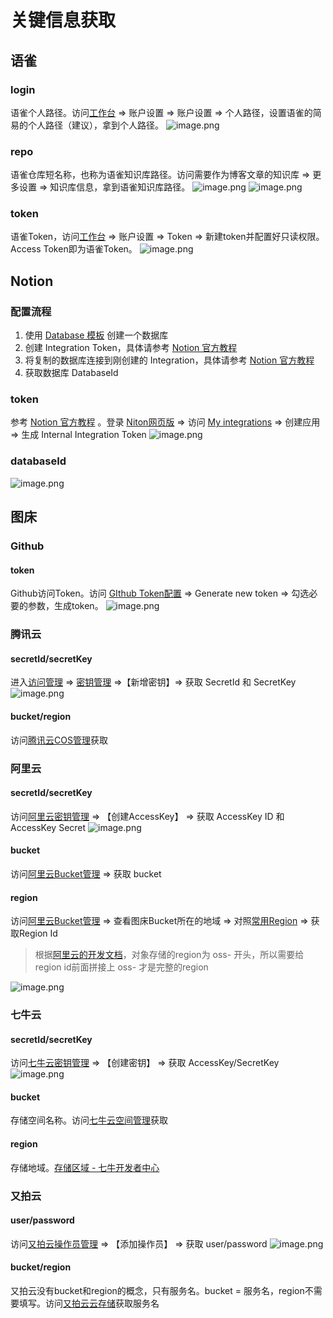 # 关键信息获取
## 语雀
### login
语雀个人路径。访问[工作台](https://www.yuque.com/dashboard) => 账户设置 => 账户设置 => 个人路径，设置语雀的简易的个人路径（建议），拿到个人路径。
![image.png](https://image.1874.cool/elog-docs-images/a00f2424a5d05a2e0f99b9a0a0e29736.png)
### repo
语雀仓库短名称，也称为语雀知识库路径。访问需要作为博客文章的知识库 => 更多设置 => 知识库信息，拿到语雀知识库路径。
![image.png](https://image.1874.cool/elog-docs-images/d3a7faac015e02c0a440b939664902e9.png)
![image.png](https://image.1874.cool/elog-docs-images/0a3c3af657d460cf8ab344c971c17843.png)
### token
语雀Token，访问[工作台](https://www.yuque.com/dashboard) => 账户设置 => Token => 新建token并配置好只读权限。Access Token即为语雀Token。
![image.png](https://image.1874.cool/elog-docs-images/888b460d2ca7213b756740407bd59ce5.png)
## Notion
### 配置流程

1. 使用 [Database 模板](https://1874.notion.site/09ff9e1e141744c6af0a1f69d2a3d834?v=a09065f9266446afa745b475044daca6) 创建一个数据库
2. 创建 Integration Token，具体请参考 [Notion 官方教程](https://developers.notion.com/docs/create-a-notion-integration#step-1-create-an-integration)
3. 将复制的数据库连接到刚创建的 Integration，具体请参考 [Notion 官方教程](https://developers.notion.com/docs/create-a-notion-integration#step-2-share-a-database-with-your-integration)
4. 获取数据库 DatabaseId
### token
参考 [Notion 官方教程](https://developers.notion.com/docs/getting-started#step-1-create-an-integration) 。登录 [Niton网页版](https://www.notion.so/) => 访问 [My integrations](https://www.notion.so/my-integrations) => 创建应用 => 生成 Internal Integration Token
![image.png](https://image.1874.cool/elog-docs-images/4222b6361b7a627e6ac38f10cdf7f167.png)
### databaseId
![image.png](https://image.1874.cool/elog-docs-images/f6631e8a748b1202e723cd8f9cdf9c06.png)
## 图床
### Github
#### token
Github访问Token。访问 [GIthub Token配置](https://github.com/settings/tokens/) => Generate new token => 勾选必要的参数，生成token。
![image.png](https://image.1874.cool/elog-docs-images/81af1900e42a23183b112a0de2d7c5df.png)
### 腾讯云
#### secretId/secretKey
进入[访问管理](https://console.cloud.tencent.com/cam/overview) => [密钥管理](https://console.cloud.tencent.com/cam/capi) =>【新增密钥】=> 获取 SecretId 和 SecretKey
![image.png](https://image.1874.cool/elog-docs-images/6c35b4db2eaba31e1fd0c338624028c3.png)
#### bucket/region
访问[腾讯云COS管理](https://console.cloud.tencent.com/cos/bucket)获取
### 阿里云
#### secretId/secretKey
访问[阿里云密钥管理](https://ram.console.aliyun.com/manage/ak) => 【创建AccessKey】 => 获取 AccessKey ID 和AccessKey	Secret
![image.png](https://image.1874.cool/elog-docs-images/25c64065a3b840cad72ed574c5584d8e.png)
#### bucket
访问[阿里云Bucket管理](https://oss.console.aliyun.com/bucket) => 获取 bucket
#### region
访问[阿里云Bucket管理](https://oss.console.aliyun.com/bucket) => 查看图床Bucket所在的地域 => 对照[常用Region](https://help.aliyun.com/document_detail/140601.html) => 获取Region Id
> 根据[阿里云的开发文档](https://help.aliyun.com/document_detail/111265.htm#concept-uxl-2vb-dhb)，对象存储的region为 oss- 开头，所以需要给region id前面拼接上 oss- 才是完整的region

![image.png](https://image.1874.cool/elog-docs-images/f79e4bc0865e716219ad8f96c3ea3f7a.png)
### 七牛云
#### secretId/secretKey
访问[七牛云密钥管理](https://portal.qiniu.com/user/key) => 【创建密钥】 => 获取 AccessKey/SecretKey
![image.png](https://image.1874.cool/elog-docs-images/0347a8f7154d3a78cbf37b9389887eeb.png)
#### bucket
存储空间名称。访问[七牛云空间管理](https://portal.qiniu.com/kodo/bucket)获取
#### region
存储地域。[存储区域 - 七牛开发者中心](https://developer.qiniu.com/kodo/1671/region-endpoint-fq)
### 又拍云
#### user/password
访问[又拍云操作员管理](https://console.upyun.com/account/operators/) => 【添加操作员】 => 获取 user/password
![image.png](https://image.1874.cool/elog-docs-images/6aaa6100c85d0a02b3d18b2baa736305.png)
#### bucket/region
又拍云没有bucket和region的概念，只有服务名。bucket = 服务名，region不需要填写。访问[又拍云云存储](https://console.upyun.com/services/file/)获取服务名


